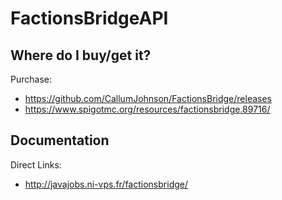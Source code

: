# FactionsBridgeAPI

## Where do I buy/get it?
Purchase: 

 - https://github.com/CallumJohnson/FactionsBridge/releases
 - https://www.spigotmc.org/resources/factionsbridge.89716/

## Documentation
Direct Links:

 - http://javajobs.ni-vps.fr/factionsbridge/